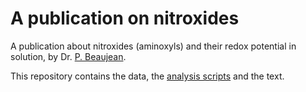 # A publication on nitroxides

A publication about nitroxides (aminoxyls) and their redox potential in solution, by Dr. [P. Beaujean](https://pierrebeaujean.net).

This repository contains the data, the [analysis scripts](./analyses) and the text.
